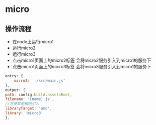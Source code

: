 # micro
## 操作流程

* 在node上运行micro1
* 运行micro2
* 运行micro3
* 点击micro1页面上的micro2标签 会将micro2服务引入到micro1的服务下
* 点击micro1页面上的micro3标签 会将micro3服务引入到micro1的服务下
```javascript
entry: {
    micro3: './src/main.js'
},
output: {
path: config.build.assetsRoot,
filename: '[name].js',
//方便其他模块引入
libraryTarget: 'umd',
library: 'micro3'
},
```
